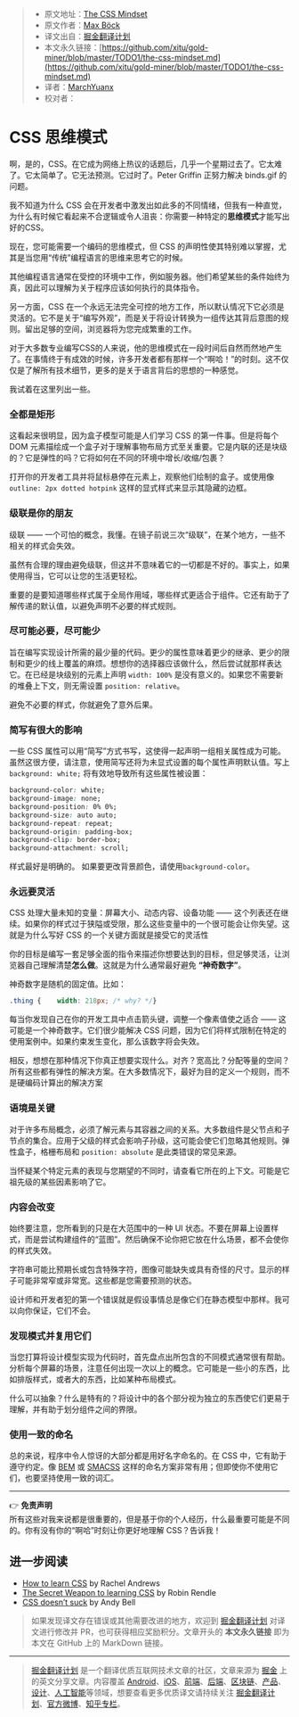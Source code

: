 > * 原文地址：[The CSS Mindset](https://mxb.dev/blog/the-css-mindset/)
> * 原文作者：[Max Böck](https://mxb.dev/about/)
> * 译文出自：[掘金翻译计划](https://github.com/xitu/gold-miner)
> * 本文永久链接：[https://github.com/xitu/gold-miner/blob/master/TODO1/the-css-mindset.md](https://github.com/xitu/gold-miner/blob/master/TODO1/the-css-mindset.md)
> * 译者：[MarchYuanx](https://github.com/MarchYuanx)
> * 校对者：

# CSS 思维模式

啊，是的，CSS。在它成为网络上热议的话题后，几乎一个星期过去了。它太难了。它太简单了。它无法预测。它过时了。Peter Griffin 正努力解决 binds.gif 的问题。

我不知道为什么 CSS 会在开发者中激发出如此多的不同情绪，但我有一种直觉，为什么有时候它看起来不合逻辑或令人沮丧：你需要一种特定的**思维模式**才能写出好的CSS。

现在，您可能需要一个编码的思维模式，但 CSS 的声明性使其特别难以掌握，尤其是当您用“传统”编程语言的思维来思考它的时候。

其他编程语言通常在受控的环境中工作，例如服务器。他们希望某些的条件始终为真，因此可以理解为关于程序应该如何执行的具体指令。

另一方面，CSS 在一个永远无法完全可控的地方工作，所以默认情况下它必须是灵活的。它不是关于“编写外观”，而是关于将设计转换为一组传达其背后意图的规则。留出足够的空间，浏览器将为您完成繁重的工作。

对于大多数专业编写CSS的人来说，他的思维模式在一段时间后自然而然地产生了。在事情终于有成效的时候，许多开发者都有那样一个“啊哈！”的时刻。这不仅仅是了解所有技术细节，更多的是关于语言背后的思想的一种感觉。

我试着在这里列出一些。

### 全都是矩形

这看起来很明显，因为盒子模型可能是人们学习 CSS 的第一件事。但是将每个 DOM 元素描绘成一个盒子对于理解事物布局方式至关重要。它是内联的还是块级的？它是弹性的吗？它将如何在不同的环境中增长/收缩/包裹？

打开你的开发者工具并将鼠标悬停在元素上，观察他们绘制的盒子。或使用像 `outline: 2px dotted hotpink` 这样的显式样式来显示其隐藏的边框。

### 级联是你的朋友

级联 —— 一个可怕的概念，我懂。在镜子前说三次“级联”，在某个地方，一些不相关的样式会失效。

虽然有合理的理由避免级联，但这并不意味着它的一切都是不好的。事实上，如果使用得当，它可以让您的生活更轻松。

重要的是要知道哪些样式属于全局作用域，哪些样式更适合于组件。它还有助于了解传递的默认值，以避免声明不必要的样式规则。

### 尽可能必要，尽可能少

旨在编写实现设计所需的最少量的代码。更少的属性意味着更少的继承、更少的限制和更少的线上覆盖的麻烦。想想你的选择器应该做什么，然后尝试就那样表达它。在已经是块级别的元素上声明 `width: 100%` 是没有意义的。如果您不需要新的堆叠上下文，则无需设置 `position: relative`。

避免不必要的样式，你就避免了意外后果。

### 简写有很大的影响

一些 CSS 属性可以用“简写”方式书写，这使得一起声明一组相关属性成为可能。虽然这很方便，请注意，使用简写还将为未显式设置的每个属性声明默认值。写上 `background: white;` 将有效地导致所有这些属性被设置：

```css
background-color: white;
background-image: none;
background-position: 0% 0%;
background-size: auto auto;
background-repeat: repeat;
background-origin: padding-box;
background-clip: border-box;
background-attachment: scroll;
```

样式最好是明确的。 如果要更改背景颜色，请使用`background-color`。

### 永远要灵活

CSS 处理大量未知的变量：屏幕大小、动态内容、设备功能 —— 这个列表还在继续。如果你的样式过于狭隘或受限，那么这些变量中的一个很可能会让你失望。这就是为什么写好 CSS 的一个关键方面就是接受它的灵活性

你的目标是编写一套足够全面的指令来描述你想要达到的目标，但足够灵活，让浏览器自己理解清楚**怎么做**。这就是为什么通常最好避免 **“神奇数字”**。

神奇数字是随机的固定值。比如：

```css
.thing {    width: 218px; /* why? */}
```

每当你发现自己在你的开发工具中点击箭头键，调整一个像素值使之适合 —— 这可能是一个神奇数字。它们很少能解决 CSS 问题，因为它们将样式限制在特定的使用案例中。如果约束发生变化，那么该数字将会失效。

相反，想想在那种情况下你真正想要实现什么。对齐？宽高比？分配等量的空间？所有这些都有弹性的解决方案。在大多数情况下，最好为目的定义一个规则，而不是硬编码计算出的解决方案

### 语境是关键

对于许多布局概念，必须了解元素与其容器之间的关系。大多数组件是父节点和子节点的集合。应用于父级的样式会影响子孙级，这可能会使它们忽略其他规则。弹性盒子，格栅布局和 `position: absolute` 是此类错误的常见来源。

当怀疑某个特定元素的表现与您期望的不同时，请查看它所在的上下文。可能是它祖先级的某些因素影响了它。

### 内容会改变

始终要注意，您所看到的只是在大范围中的一种 UI 状态。不要在屏幕上设置样式，而是尝试构建组件的“蓝图”。然后确保不论你把它放在什么场景，都不会使你的样式失效。

字符串可能比预期长或包含特殊字符，图像可能缺失或具有奇怪的尺寸。显示的样子可能非常窄或非常宽。这些都是您需要预测的状态。

设计师和开发者犯的第一个错误就是假设事情总是像它们在静态模型中那样。我可以向你保证，它们不会。

### 发现模式并复用它们

当您打算将设计模型实现为代码时，首先盘点出所包含的不同模式通常很有帮助。分析每个屏幕的场景，注意任何出现一次以上的概念。它可能是一些小的东西，比如排版样式，或者大的东西，比如某种布局模式。

什么可以抽象？什么是特有的？将设计中的各个部分视为独立的东西使它们更易于理解，并有助于划分组件之间的界限。

### 使用一致的命名

总的来说，程序中令人惊讶的大部分都是用好名字命名的。在 CSS 中，它有助于遵守约定。像 [BEM](http://getbem.com) 或 [SMACSS](http://smacss.com/) 这样的命名方案非常有用；但即使你不使用它们，也要坚持使用一致的词汇。

---

👉 **免责声明**  
所有这些对我来说都是很重要的，但是基于你的个人经历，什么最重要可能是不同的。你有没有你的“啊哈”时刻让你更好地理解 CSS？告诉我！

## 进一步阅读

* [How to learn CSS](https://www.smashingmagazine.com/2019/01/how-to-learn-css/) by Rachel Andrews
* [The Secret Weapon to learning CSS](https://css-tricks.com/the-secret-weapon-to-learning-css/) by Robin Rendle
* [CSS doesn’t suck](https://andy-bell.design/wrote/css-doesnt-suck/) by Andy Bell

> 如果发现译文存在错误或其他需要改进的地方，欢迎到 [掘金翻译计划](https://github.com/xitu/gold-miner) 对译文进行修改并 PR，也可获得相应奖励积分。文章开头的 **本文永久链接** 即为本文在 GitHub 上的 MarkDown 链接。

---

> [掘金翻译计划](https://github.com/xitu/gold-miner) 是一个翻译优质互联网技术文章的社区，文章来源为 [掘金](https://juejin.im) 上的英文分享文章。内容覆盖 [Android](https://github.com/xitu/gold-miner#android)、[iOS](https://github.com/xitu/gold-miner#ios)、[前端](https://github.com/xitu/gold-miner#前端)、[后端](https://github.com/xitu/gold-miner#后端)、[区块链](https://github.com/xitu/gold-miner#区块链)、[产品](https://github.com/xitu/gold-miner#产品)、[设计](https://github.com/xitu/gold-miner#设计)、[人工智能](https://github.com/xitu/gold-miner#人工智能)等领域，想要查看更多优质译文请持续关注 [掘金翻译计划](https://github.com/xitu/gold-miner)、[官方微博](http://weibo.com/juejinfanyi)、[知乎专栏](https://zhuanlan.zhihu.com/juejinfanyi)。
